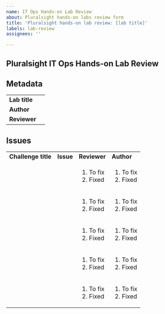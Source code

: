 ```yaml
---
name: IT Ops Hands-on Lab Review
about: Pluralsight hands-on labs review form
title: 'Pluralsight hands-on lab review: [lab title]'
labels: lab-review
assignees: ''

---
```


## Pluralsight IT Ops Hands-on Lab Review


## Metadata


<table>
  <tr>
   <td><strong>Lab title</strong>
   </td>
   <td>
   </td>
  </tr>
  <tr>
   <td><strong>Author</strong>
   </td>
   <td>
   </td>
  </tr>
  <tr>
   <td><strong>Reviewer</strong>
   </td>
   <td>
   </td>
  </tr>
</table>



## Issues


<table>
  <tr>
   <td><strong>Challenge title</strong>
   </td>
   <td><strong>Issue</strong>
   </td>
   <td><strong>Reviewer</strong>
   </td>
   <td><strong>Author</strong>
   </td>
  </tr>
  <tr>
   <td>
   </td>
   <td>
   </td>
   <td>
<ol>

<li>To fix

<li>Fixed
</li>
</ol>
   </td>
   <td>
<ol>

<li>To fix

<li>Fixed
</li>
</ol>
   </td>
  </tr>
  <tr>
   <td>
   </td>
   <td>
   </td>
   <td>
<ol>

<li>To fix

<li>Fixed
</li>
</ol>
   </td>
   <td>
<ol>

<li>To fix

<li>Fixed
</li>
</ol>
   </td>
  </tr>
  <tr>
   <td>
   </td>
   <td>
   </td>
   <td>
<ol>

<li>To fix

<li>Fixed
</li>
</ol>
   </td>
   <td>
<ol>

<li>To fix

<li>Fixed
</li>
</ol>
   </td>
  </tr>
  <tr>
   <td>
   </td>
   <td>
   </td>
   <td>
<ol>

<li>To fix

<li>Fixed
</li>
</ol>
   </td>
   <td>
<ol>

<li>To fix

<li>Fixed
</li>
</ol>
   </td>
  </tr>
  <tr>
   <td>
   </td>
   <td>
   </td>
   <td>
<ol>

<li>To fix

<li>Fixed
</li>
</ol>
   </td>
   <td>
<ol>

<li>To fix

<li>Fixed
</li>
</ol>
   </td>
  </tr>
</table>

